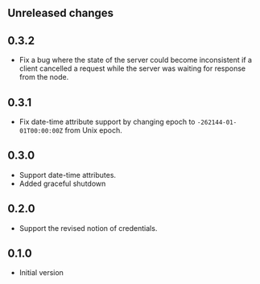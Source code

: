 ## Unreleased changes

## 0.3.2

- Fix a bug where the state of the server could become inconsistent if a client cancelled a request while the server was waiting for response from the node.

## 0.3.1

- Fix date-time attribute support by changing epoch to `-262144-01-01T00:00:00Z` from Unix epoch.

## 0.3.0

- Support date-time attributes.
- Added graceful shutdown

## 0.2.0

- Support the revised notion of credentials.

## 0.1.0

- Initial version
